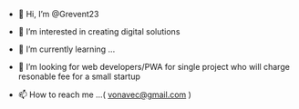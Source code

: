 - 👋 Hi, I’m @Grevent23
- 👀 I’m interested in creating digital solutions
- 🌱 I’m currently learning ...
- 💞️ I’m looking for web developers/PWA for single project who will charge resonable fee for a small startup
  
- 📫 How to reach me ...( vonavec@gmail.com )

<!---
Grevent23/Grevent23 is a ✨ special ✨ repository because its `README.md` (this file) appears on your GitHub profile.
You can click the Preview link to take a look at your changes.
--->
